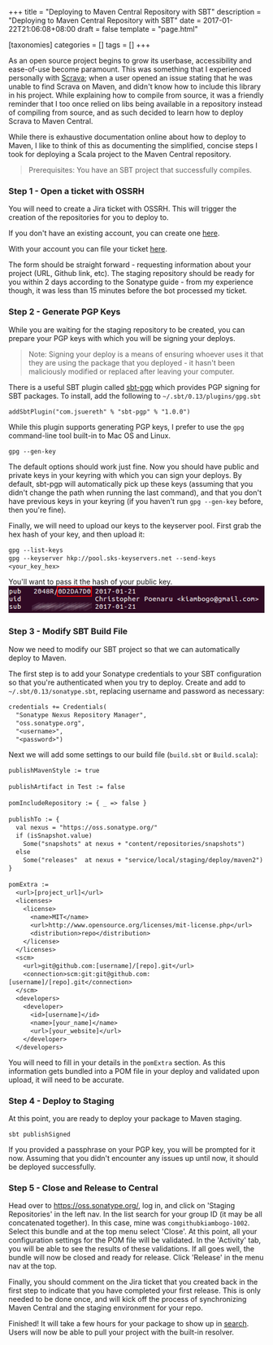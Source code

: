 +++
title = "Deploying to Maven Central Repository with SBT"
description = "Deploying to Maven Central Repository with SBT"
date = 2017-01-22T21:06:08+08:00
draft = false
template = "page.html"

[taxonomies]
categories =  []
tags = []
+++

As an open source project begins to grow its userbase, accessibility and ease-of-use become paramount. This was something that I experienced personally with <a href="https://github.com/kiambogo/scrava">Scrava</a>; when a user opened an issue stating that he was unable to find Scrava on Maven, and didn't know how to include this library in his project. While explaining how to compile from source, it was a friendly reminder that I too once relied on libs being available in a
repository instead of compiling from source, and as such decided to learn how to deploy Scrava to Maven Central.

While there is exhaustive documentation online about how to deploy to Maven, I like to think of this as documenting the simplified, concise steps I took for deploying a Scala project to the Maven Central repository.

> Prerequisites:
  You have an SBT project that successfully compiles.

### Step 1 - Open a ticket with OSSRH
You will need to create a Jira ticket with OSSRH. This will trigger the creation of the repositories for you to deploy to.

If you don't have an existing account, you can create one <a href="https://issues.sonatype.org/secure/Signup!default.jspa">here</a>.

With your account you can file your ticket <a href="https://issues.sonatype.org/secure/CreateIssue.jspa?issuetype=21&pid=10134">here</a>.

The form should be straight forward - requesting information about your project (URL, Github link, etc). The staging repository should be ready for you within 2 days according to the Sonatype guide - from my experience though, it was less than 15 minutes before the bot processed my ticket.

### Step 2 - Generate PGP Keys
While you are waiting for the staging repository to be created, you can prepare your PGP keys with which you will be signing your deploys.

> Note: Signing your deploy is a means of ensuring whoever uses it that they are using the package that you deployed - it hasn't been maliciously modified or replaced after leaving your computer.

There is a useful SBT plugin called <a href="https://github.com/sbt/sbt-pgp">sbt-pgp</a> which provides PGP signing for SBT packages. To install, add the following to `~/.sbt/0.13/plugins/gpg.sbt`

    addSbtPlugin("com.jsuereth" % "sbt-pgp" % "1.0.0")

While this plugin supports generating PGP keys, I prefer to use the `gpg` command-line tool built-in to Mac OS and Linux.

    gpg --gen-key

The default options should work just fine. Now you should have public and private keys in your keyring with which you can sign your deploys. By default, sbt-pgp will automatically pick up these keys (assuming that you didn't change the path when running the last command), and that you don't have previous keys in your keyring (if you haven't run `gpg --gen-key` before, then you're fine).

Finally, we will need to upload our keys to the keyserver pool. First grab the hex hash of your key, and then upload it:

    gpg --list-keys
    gpg --keyserver hkp://pool.sks-keyservers.net --send-keys <your_key_hex>

You'll want to pass it the hash of your public key.
![300x50](/blog/img/2017-01-22-02.png)

### Step 3 - Modify SBT Build File
Now we need to modify our SBT project so that we can automatically deploy to Maven.

The first step is to add your Sonatype credentials to your SBT configuration so that you're authenticated when you try to deploy. Create and add to `~/.sbt/0.13/sonatype.sbt`, replacing username and password as necessary:

    credentials += Credentials(
      "Sonatype Nexus Repository Manager",
      "oss.sonatype.org",
      "<username>",
      "<password>")

Next we will add some settings to our build file (`build.sbt` or `Build.scala`):

    publishMavenStyle := true

    publishArtifact in Test := false

    pomIncludeRepository := { _ => false }

    publishTo := {
      val nexus = "https://oss.sonatype.org/"
      if (isSnapshot.value)
        Some("snapshots" at nexus + "content/repositories/snapshots")
      else
        Some("releases"  at nexus + "service/local/staging/deploy/maven2")
    }

    pomExtra :=
      <url>[project_url]</url>
      <licenses>
        <license>
          <name>MIT</name>
          <url>http://www.opensource.org/licenses/mit-license.php</url>
          <distribution>repo</distribution>
        </license>
      </licenses>
      <scm>
        <url>git@github.com:[username]/[repo].git</url>
        <connection>scm:git:git@github.com:[username]/[repo].git</connection>
      </scm>
      <developers>
        <developer>
          <id>[username]</id>
          <name>[your_name]</name>
          <url>[your_website]</url>
        </developer>
      </developers>

You will need to fill in your details in the `pomExtra` section. As this information gets bundled into a POM file in your deploy and validated upon upload, it will need to be accurate.

### Step 4 - Deploy to Staging
At this point, you are ready to deploy your package to Maven staging.

    sbt publishSigned

If you provided a passphrase on your PGP key, you will be prompted for it now. Assuming that you didn't encounter any issues up until now, it should be deployed successfully.

### Step 5 - Close and Release to Central

Head over to <a href="https://oss.sonatype.org/">https://oss.sonatype.org/</a>, log in, and click on 'Staging Repositories' in the left nav. In the list search for your group ID (it may be all concatenated together). In this case, mine was `comgithubkiambogo-1002`. Select this bundle and at the top menu select 'Close'. At this point, all your configuration settings for the POM file will be validated. In the 'Activity' tab, you will be able to see the results of these validations. If all
goes well, the bundle will now be closed and ready for release. Click 'Release' in the menu nav at the top.

Finally, you should comment on the Jira ticket that you created back in the first step to indicate that you have completed your first release. This is only needed to be done once, and will kick off the process of synchronizing Maven Central and the staging environment for your repo.

Finished! It will take a few hours for your package to show up in <a href="https://search.maven.org/">search</a>. Users will now be able to pull your project with the built-in resolver.

